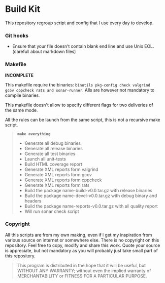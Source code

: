 
# Build Kit

  This repository regroup script and config that I use every day to develop.


### Git hooks

  - Ensure that your file doesn't contain blank end line and use Unix EOL.
    (carefull about markdown files)


### Makefile

  __INCOMPLETE__

  This makefile require the binaries: ```binutils pkg-config check valgrind
  gcov cppcheck rats and sonar-runner```.  Alls are however not mandatory to
  compile binaries.

  This makefile doesn't allow to specify different flags for two deliveries of
  the same mode.

  All the rules can be launch from the same script, this is not a recursive
  make script.


>  __```make everything```__
>
> - Generate all debug binaries
> - Generate all release binaries
> - Generate all test binaries
> - Launch all unit-tests
> - Build HTML coverage report
> - Generate XML reports form valgrind
> - Generate XML reports form gcov
> - Generate XML reports form cppcheck
> - Generate XML reports form rats
> - Build the package name-build-v0.0.tar.gz with release binaries
> - Build the package name-devel-v0.0.tar.gz with debug binary and headers
> - Build the package name-reports-v0.0.tar.gz with all quality report
> - Will run sonar check script


### Copyright

  All this scripts are from my own making, even if I get my inspiration from
  various source on internet or somewhere else.
  There is no copyright on this repository. Feel free to copy, modify and share
  this work. Quote your source is appreciate, but not mandatory as you will
  probably just take small part of this repository.

>  This program is distributed in the hope that it will be useful,
>  but WITHOUT ANY WARRANTY; without even the implied warranty of
>  MERCHANTABILITY or FITNESS FOR A PARTICULAR PURPOSE.



